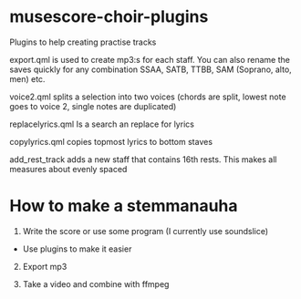 # musescore-choir-plugins

Plugins to help creating practise tracks

export.qml is used to create mp3:s for each staff. You can also rename the saves quickly for any combination SSAA, SATB, TTBB, SAM (Soprano, alto, men) etc.

voice2.qml splits a selection into two voices (chords are split, lowest note goes to voice 2, single notes are duplicated)

replacelyrics.qml Is a search an replace for lyrics

copylyrics.qml copies topmost lyrics to bottom staves

add_rest_track adds a new staff that contains 16th rests. This makes all measures about evenly spaced


# How to make a stemmanauha

1. Write the score or use some program (I currently use soundslice)

- Use plugins to make it easier

2. Export mp3

3. Take a video and combine with ffmpeg